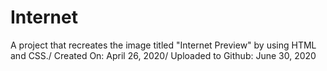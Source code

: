 # Internet
A project that recreates the image titled "Internet Preview" by using HTML and CSS./
Created On: April 26, 2020/
Uploaded to Github: June 30, 2020